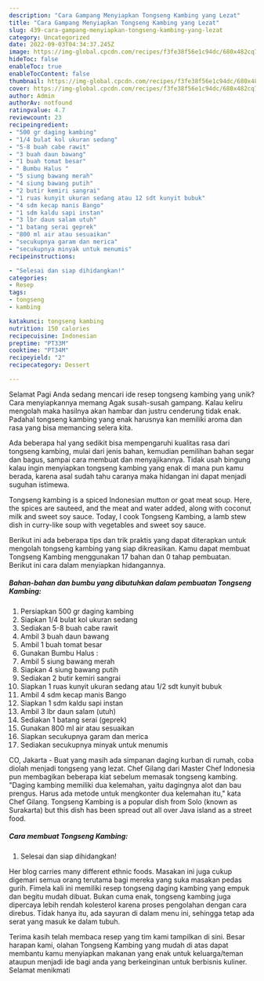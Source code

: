 ```yaml
---
description: "Cara Gampang Menyiapkan Tongseng Kambing yang Lezat"
title: "Cara Gampang Menyiapkan Tongseng Kambing yang Lezat"
slug: 439-cara-gampang-menyiapkan-tongseng-kambing-yang-lezat
category: Uncategorized
date: 2022-09-03T04:34:37.245Z
image: https://img-global.cpcdn.com/recipes/f3fe38f56e1c94dc/680x482cq70/tongseng-kambing-foto-resep-utama.jpg
hideToc: false
enableToc: true
enableTocContent: false
thumbnail: https://img-global.cpcdn.com/recipes/f3fe38f56e1c94dc/680x482cq70/tongseng-kambing-foto-resep-utama.jpg
cover: https://img-global.cpcdn.com/recipes/f3fe38f56e1c94dc/680x482cq70/tongseng-kambing-foto-resep-utama.jpg
author: Admin
authorAv: notfound
ratingvalue: 4.7
reviewcount: 23
recipeingredient:
- "500 gr daging kambing"
- "1/4 bulat kol ukuran sedang"
- "5-8 buah cabe rawit"
- "3 buah daun bawang"
- "1 buah tomat besar"
- " Bumbu Halus "
- "5 siung bawang merah"
- "4 siung bawang putih"
- "2 butir kemiri sangrai"
- "1 ruas kunyit ukuran sedang atau 12 sdt kunyit bubuk"
- "4 sdm kecap manis Bango"
- "1 sdm kaldu sapi instan"
- "3 lbr daun salam utuh"
- "1 batang serai geprek"
- "800 ml air atau sesuaikan"
- "secukupnya garam dan merica"
- "secukupnya minyak untuk menumis"
recipeinstructions:

- "Selesai dan siap dihidangkan!"
categories:
- Resep
tags:
- tongseng
- kambing

katakunci: tongseng kambing 
nutrition: 150 calories
recipecuisine: Indonesian
preptime: "PT33M"
cooktime: "PT34M"
recipeyield: "2"
recipecategory: Dessert

---
```



Selamat Pagi Anda sedang mencari ide resep tongseng kambing yang unik? Cara menyiapkannya memang Agak susah-susah gampang. Kalau keliru mengolah maka hasilnya akan hambar dan justru cenderung tidak enak. Padahal tongseng kambing yang enak harusnya kan memiliki aroma dan rasa yang bisa memancing selera kita.


Ada beberapa hal yang sedikit bisa mempengaruhi kualitas rasa dari tongseng kambing, mulai dari jenis bahan, kemudian pemilihan bahan segar dan bagus, sampai cara membuat dan menyajikannya. Tidak usah bingung kalau ingin menyiapkan tongseng kambing yang enak di mana pun kamu berada, karena asal sudah tahu caranya maka hidangan ini dapat menjadi suguhan istimewa.

Tongseng kambing is a spiced Indonesian mutton or goat meat soup. Here, the spices are sauteed, and the meat and water added, along with coconut milk and sweet soy sauce. Today, I cook Tongseng Kambing, a lamb stew dish in curry-like soup with vegetables and sweet soy sauce.


Berikut ini ada beberapa tips dan trik praktis yang dapat diterapkan untuk mengolah tongseng kambing yang siap dikreasikan. Kamu dapat membuat Tongseng Kambing menggunakan 17 bahan dan 0 tahap pembuatan. Berikut ini cara dalam menyiapkan hidangannya.

<!--inarticleads1-->

##### Bahan-bahan dan bumbu yang dibutuhkan dalam pembuatan Tongseng Kambing:

1. Persiapkan 500 gr daging kambing
1. Siapkan 1/4 bulat kol ukuran sedang
1. Sediakan 5-8 buah cabe rawit
1. Ambil 3 buah daun bawang
1. Ambil 1 buah tomat besar
1. Gunakan  Bumbu Halus :
1. Ambil 5 siung bawang merah
1. Siapkan 4 siung bawang putih
1. Sediakan 2 butir kemiri sangrai
1. Siapkan 1 ruas kunyit ukuran sedang atau 1/2 sdt kunyit bubuk
1. Ambil 4 sdm kecap manis Bango
1. Siapkan 1 sdm kaldu sapi instan
1. Ambil 3 lbr daun salam (utuh)
1. Sediakan 1 batang serai (geprek)
1. Gunakan 800 ml air atau sesuaikan
1. Siapkan secukupnya garam dan merica
1. Sediakan secukupnya minyak untuk menumis


CO, Jakarta - Buat yang masih ada simpanan daging kurban di rumah, coba diolah menjadi tongseng yang lezat. Chef Gilang dari Master Chef Indonesia pun membagikan beberapa kiat sebelum memasak tongseng kambing. &#34;Daging kambing memiliki dua kelemahan, yaitu dagingnya alot dan bau prengus. Harus ada metode untuk mengkonter dua kelemahan itu,&#34; kata Chef Gilang. Tongseng Kambing is a popular dish from Solo (known as Surakarta) but this dish has been spread out all over Java island as a street food. 

<!--inarticleads2-->

##### Cara membuat Tongseng Kambing:


1. Selesai dan siap dihidangkan!

Her blog carries many different ethnic foods. Masakan ini juga cukup digemari semua orang terutama bagi mereka yang suka masakan pedas gurih. Fimela kali ini memiliki resep tongseng daging kambing yang empuk dan begitu mudah dibuat. Bukan cuma enak, tongseng kambing juga dipercaya lebih rendah kolesterol karena proses pengolahan dengan cara direbus. Tidak hanya itu, ada sayuran di dalam menu ini, sehingga tetap ada serat yang masuk ke dalam tubuh. 

Terima kasih telah membaca resep yang tim kami tampilkan di sini. Besar harapan kami, olahan Tongseng Kambing yang mudah di atas dapat membantu kamu menyiapkan makanan yang enak untuk keluarga/teman ataupun menjadi ide bagi anda yang berkeinginan untuk berbisnis kuliner. Selamat menikmati
